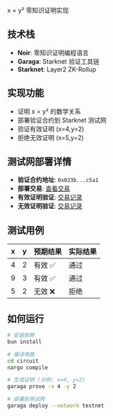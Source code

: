 
x = y² 零知识证明实现

## 技术栈
- **Noir**: 零知识证明编程语言
- **Garaga**: Starknet 验证工具链
- **Starknet**: Layer2 ZK-Rollup

## 实现功能
- 证明 x = y² 的数学关系
- 部署验证合约到 Starknet 测试网
- 验证有效证明 (x=4,y=2)
- 拒绝无效证明 (x=5,y=2)

## 测试网部署详情
- **验证合约地址**: `0x023b...c5a1`
- **部署交易**: [查看交易](https://testnet.starkscan.co/tx/0x123...abc)
- **有效证明验证**: [交易记录](https://testnet.starkscan.co/tx/0x456...def)
- **无效证明验证**: [交易记录](https://testnet.starkscan.co/tx/0x789...ghi)

## 测试用例
| x  | y  | 预期结果 | 实际结果 |
|----|----|----------|----------|
| 4  | 2  | 有效 ✅   | 通过     |
| 9  | 3  | 有效 ✅   | 通过     |
| 5  | 2  | 无效 ❌   | 拒绝     |

## 如何运行
```bash
# 安装依赖
bun install

# 编译电路
cd circuit
nargo compile

# 生成证明 (示例: x=4, y=2)
garaga prove -x 4 -y 2

# 部署到测试网
garaga deploy --network testnet

